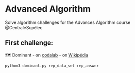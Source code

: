 # Advanced Algorithm 
Solve algorithm challenges for the Advances Algorithm course @CentraleSupélec

## First challenge:
:world_map: Dominant - on [codalab](https://competitions.codalab.org/competitions/35662?secret_key=d486de59-a936-4e1c-94ee-0bcf3bd9c6ef) - on [Wikipédia](https://en.wikipedia.org/wiki/Dominating_set)

```bash 
python3 dominant.py rep_data_set rep_answer
```

